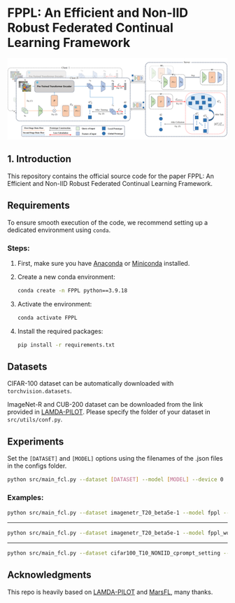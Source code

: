 # FPPL: An Efficient and Non-IID Robust Federated Continual Learning Framework

<p align="center">
  <img src="./images/overview.png" width="800px">
</p>

## 1. Introduction

This repository contains the official source code for the paper FPPL: An Efficient and Non-IID Robust Federated Continual Learning Framework.

## Requirements

To ensure smooth execution of the code, we recommend setting up a dedicated environment using `conda`.

### Steps:

1. First, make sure you have [Anaconda](https://www.anaconda.com/products/distribution) or [Miniconda](https://docs.conda.io/en/latest/miniconda.html) installed.

2. Create a new conda environment:

    ```bash
    conda create -n FPPL python==3.9.18
    ```

3. Activate the environment:

    ```bash
    conda activate FPPL
    ```

4. Install the required packages:

    ```bash
    pip install -r requirements.txt
    ```

## Datasets

CIFAR-100 dataset can be automatically downloaded with `torchvision.datasets`.

ImageNet-R and CUB-200 dataset can be downloaded from the link provided in [LAMDA-PILOT](https://github.com/sun-hailong/LAMDA-PILOT). Please specify the folder of your dataset in `src/utils/conf.py`.

## Experiments

Set the `[DATASET]` and `[MODEL]` options using the filenames of the .json files in the configs folder.

```bash
python src/main_fcl.py --dataset [DATASET] --model [MODEL] --device 0
```

### Examples:

```bash
python src/main_fcl.py --dataset imagenetr_T20_beta5e-1 --model fppl --device 0
```

---

```bash
python src/main_fcl.py --dataset imagenetr_T20_beta5e-1 --model fppl_wo_debias --device 0
```

---

```bash
python src/main_fcl.py --dataset cifar100_T10_NONIID_cprompt_setting --model fppl_cprompt_setting --device 0
```

## Acknowledgments

This repo is heavily based on [LAMDA-PILOT](https://github.com/sun-hailong/LAMDA-PILOT) and [MarsFL](https://github.com/WenkeHuang/MarsFL), many thanks.
